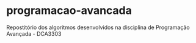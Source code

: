 # programacao-avancada
Repostitório dos algoritmos desenvolvidos na disciplina de Programação Avançada - DCA3303
